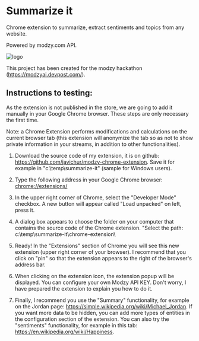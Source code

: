 # Summarize it

Chrome extension to summarize, extract sentiments and topics from any website.

Powered by modzy.com API.

![logo](./images/icon-128.png "Logo")

This project has been created for the modzy hackathon (<https://modzyai.devpost.com/>).


## Instructions to testing:


As the extension is not published in the store, we are going to add it manually in your Google Chrome browser. These steps are only necessary the first time.

Note: a Chrome Extension performs modifications and calculations on the current browser tab (this extension will anonymize the tab so as not to show private information in your streams, in addition to other functionalities).

1. Download the source code of my extension, it is on github: <https://github.com/javichur/modzy-chrome-extension>. Save it for example in "c:\temp\summarize-it\" (sample for Windows users).

2. Type the following address in your Google Chrome browser: <chrome://extensions/>

3. In the upper right corner of Chrome, select the "Developer Mode" checkbox. A new button will appear called "Load unpacked" on left, press it.

4. A dialog box appears to choose the folder on your computer that contains the source code of the Chrome extension. "Select the path: c:\temp\summarize-it\chrome-extension\

5. Ready! In the "Extensions" section of Chrome you will see this new extension (upper right corner of your browser). I recommend that you click on "pin" so that the extension appears to the right of the browser's address bar.

6. When clicking on the extension icon, the extension popup will be displayed. You can configure your own Modzy API KEY. Don't worry, I have prepared the extension to explain you how to do it.

7. Finally, I recommend you use the "Summary" functionality, for example on the Jordan page: <https://simple.wikipedia.org/wiki/Michael_Jordan>. If you want more data to be hidden, you can add more types of entities in the configuration section of the extension. You can also try the "sentiments" functionality, for example in this tab: <https://en.wikipedia.org/wiki/Happiness>.
